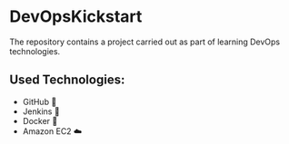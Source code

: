 # DevOpsKickstart
The repository contains a project carried out as part of learning DevOps technologies.

## Used Technologies:

- GitHub 🐙
- Jenkins 🤖
- Docker 🐳
- Amazon EC2 ☁️

